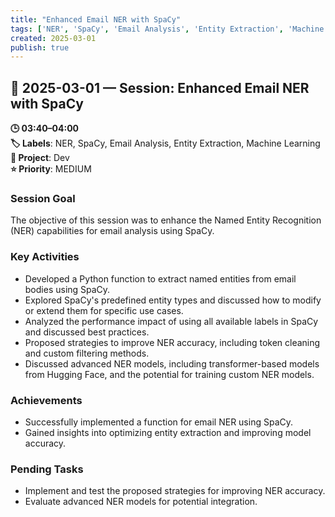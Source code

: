 ```yaml
---
title: "Enhanced Email NER with SpaCy"
tags: ['NER', 'SpaCy', 'Email Analysis', 'Entity Extraction', 'Machine Learning']
created: 2025-03-01
publish: true
---
```


## 📅 2025-03-01 — Session: Enhanced Email NER with SpaCy

**🕒 03:40–04:00**  
**🏷️ Labels**: NER, SpaCy, Email Analysis, Entity Extraction, Machine Learning  
**📂 Project**: Dev  
**⭐ Priority**: MEDIUM  


### Session Goal
The objective of this session was to enhance the Named Entity Recognition (NER) capabilities for email analysis using SpaCy.

### Key Activities
- Developed a Python function to extract named entities from email bodies using SpaCy.
- Explored SpaCy's predefined entity types and discussed how to modify or extend them for specific use cases.
- Analyzed the performance impact of using all available labels in SpaCy and discussed best practices.
- Proposed strategies to improve NER accuracy, including token cleaning and custom filtering methods.
- Discussed advanced NER models, including transformer-based models from Hugging Face, and the potential for training custom NER models.

### Achievements
- Successfully implemented a function for email NER using SpaCy.
- Gained insights into optimizing entity extraction and improving model accuracy.

### Pending Tasks
- Implement and test the proposed strategies for improving NER accuracy.
- Evaluate advanced NER models for potential integration.

